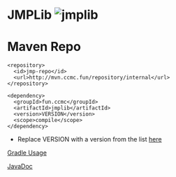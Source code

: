 # JMPLib ![jmplib](https://github.com/jmanpenilla/jmplib/workflows/jmplib/badge.svg)


# Maven Repo
```
<repository>
  <id>jmp-repo</id>
  <url>http://mvn.ccmc.fun/repository/internal</url>
</repository>
```


```
<dependency>
  <groupId>fun.ccmc</groupId>
  <artifactId>jmplib</artifactId>
  <version>VERSION</version>
  <scope>compile</scope>
</dependency>
```
* Replace VERSION with a version from the list [here](http://mvn.ccmc.fun/#artifact/fun.ccmc/jmplib)


[Gradle Usage](https://jitpack.io/#jmanpenilla/jmplib)


[JavaDoc](https://tc.ccmc.fun/repository/download/Jmplib_Build/.lastSuccessful/docs/fun/ccmc/jmplib/package-summary.html)
